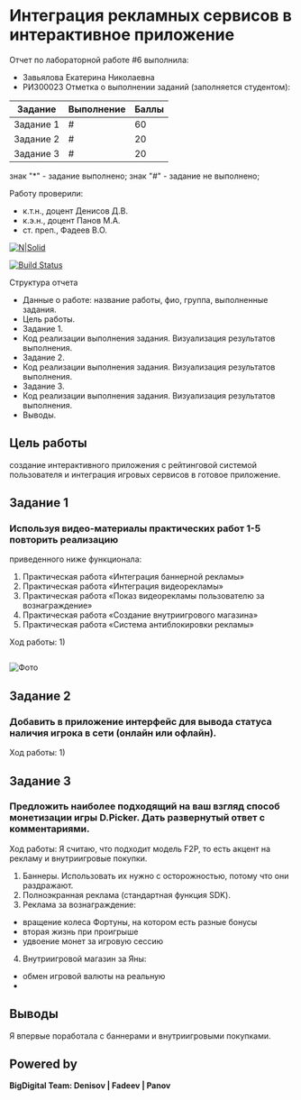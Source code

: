 # Интеграция рекламных сервисов в интерактивное приложение
Отчет по лабораторной работе #6 выполнила:
- Завьялова Екатерина Николаевна
- РИ300023
Отметка о выполнении заданий (заполняется студентом):

| Задание | Выполнение | Баллы |
| ------ | ------ | ------ |
| Задание 1 | # | 60 |
| Задание 2 | # | 20 |
| Задание 3 | # | 20 |

знак "*" - задание выполнено; знак "#" - задание не выполнено;

Работу проверили:
- к.т.н., доцент Денисов Д.В.
- к.э.н., доцент Панов М.А.
- ст. преп., Фадеев В.О.

[![N|Solid](https://cldup.com/dTxpPi9lDf.thumb.png)](https://nodesource.com/products/nsolid)

[![Build Status](https://travis-ci.org/joemccann/dillinger.svg?branch=master)](https://travis-ci.org/joemccann/dillinger)

Структура отчета

- Данные о работе: название работы, фио, группа, выполненные задания.
- Цель работы.
- Задание 1.
- Код реализации выполнения задания. Визуализация результатов выполнения.
- Задание 2.
- Код реализации выполнения задания. Визуализация результатов выполнения.
- Задание 3.
- Код реализации выполнения задания. Визуализация результатов выполнения.
- Выводы.

## Цель работы
создание интерактивного приложения с рейтинговой системой пользователя и интеграция игровых сервисов в готовое приложение.

## Задание 1
### Используя видео-материалы практических работ 1-5 повторить реализацию
приведенного ниже функционала:
1) Практическая работа «Интеграция баннерной рекламы»
2) Практическая работа «Интеграция видеорекламы»
3) Практическая работа «Показ видеорекламы пользователю за
вознаграждение»
4) Практическая работа «Создание внутриигрового магазина»
5) Практическая работа «Система антиблокировки рекламы»

Ход работы:
1) 
```c#

```

![Фото]()


## Задание 2
### Добавить в приложение интерфейс для вывода статуса наличия игрока в сети (онлайн или офлайн).

Ход работы:
1) 


## Задание 3
### Предложить наиболее подходящий на ваш взгляд способ монетизации игры D.Picker. Дать развернутый ответ с комментариями.

Ход работы:
Я считаю, что подходит модель F2P, то есть акцент на рекламу и внутриигровые покупки.

1) Баннеры. Использовать их нужно с осторожностью, потому что они раздражают.
2) Полноэкранная реклама (стандартная функция SDK).
3) Реклама за вознаграждение:
  - вращение колеса Фортуны, на котором есть разные бонусы
  - вторая жизнь при проигрыше
  - удвоение монет за игровую сессию
4) Внутриигровой магазин за Яны:
  - обмен игровой валюты на реальную
  - 



## Выводы
Я впервые поработала с баннерами и внутриигровыми покупками. 

## Powered by

**BigDigital Team: Denisov | Fadeev | Panov**
